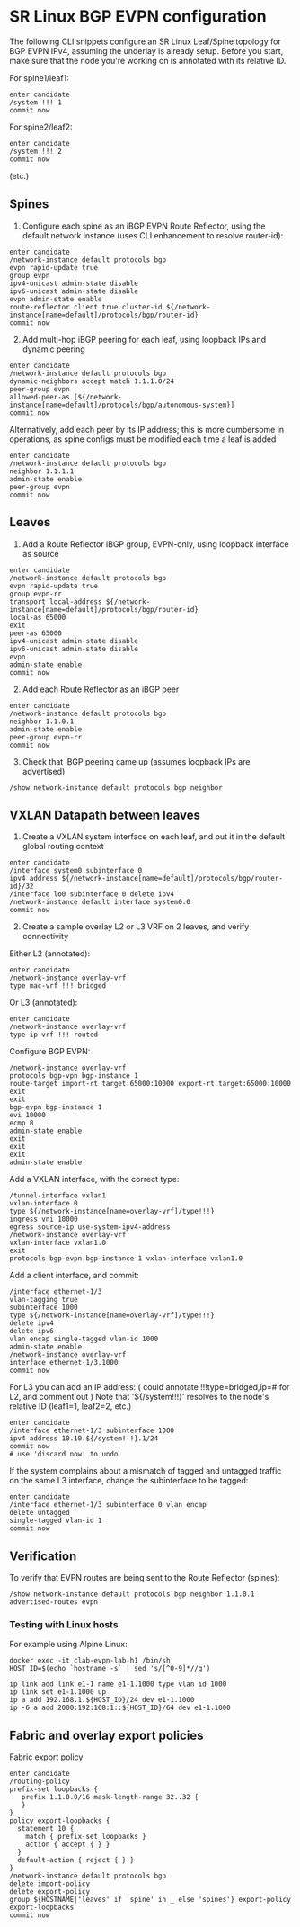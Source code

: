 # SR Linux BGP EVPN configuration

The following CLI snippets configure an SR Linux Leaf/Spine topology for BGP EVPN IPv4, assuming the underlay is already setup.
Before you start, make sure that the node you're working on is annotated with its relative ID.

For spine1/leaf1:
```
enter candidate
/system !!! 1
commit now
```
For spine2/leaf2:
```
enter candidate
/system !!! 2
commit now
```
(etc.)

## Spines

1. Configure each spine as an iBGP EVPN Route Reflector, using the default network instance (uses CLI enhancement to resolve router-id):
```
enter candidate
/network-instance default protocols bgp 
evpn rapid-update true
group evpn
ipv4-unicast admin-state disable
ipv6-unicast admin-state disable
evpn admin-state enable
route-reflector client true cluster-id ${/network-instance[name=default]/protocols/bgp/router-id}
commit now
```

2. Add multi-hop iBGP peering for each leaf, using loopback IPs and dynamic peering
```
enter candidate
/network-instance default protocols bgp
dynamic-neighbors accept match 1.1.1.0/24
peer-group evpn
allowed-peer-as [${/network-instance[name=default]/protocols/bgp/autonomous-system}]
commit now
```

Alternatively, add each peer by its IP address; this is more cumbersome in operations, as spine configs must be modified each time a leaf is added
```
enter candidate
/network-instance default protocols bgp
neighbor 1.1.1.1
admin-state enable
peer-group evpn
commit now
```

## Leaves

1. Add a Route Reflector iBGP group, EVPN-only, using loopback interface as source
```
enter candidate
/network-instance default protocols bgp
evpn rapid-update true
group evpn-rr
transport local-address ${/network-instance[name=default]/protocols/bgp/router-id}
local-as 65000
exit
peer-as 65000
ipv4-unicast admin-state disable
ipv6-unicast admin-state disable
evpn
admin-state enable
commit now
```

2. Add each Route Reflector as an iBGP peer
```
enter candidate
/network-instance default protocols bgp
neighbor 1.1.0.1
admin-state enable
peer-group evpn-rr
commit now
```

3. Check that iBGP peering came up (assumes loopback IPs are advertised)
```
/show network-instance default protocols bgp neighbor
```

## VXLAN Datapath between leaves

1. Create a VXLAN system interface on each leaf, and put it in the default global routing context
```
enter candidate
/interface system0 subinterface 0
ipv4 address ${/network-instance[name=default]/protocols/bgp/router-id}/32
/interface lo0 subinterface 0 delete ipv4
/network-instance default interface system0.0
commit now
```

2. Create a sample overlay L2 or L3 VRF on 2 leaves, and verify connectivity

Either L2 (annotated):
```
enter candidate
/network-instance overlay-vrf
type mac-vrf !!! bridged
```

Or L3 (annotated):
```
enter candidate
/network-instance overlay-vrf
type ip-vrf !!! routed
```

Configure BGP EVPN:
```
/network-instance overlay-vrf
protocols bgp-vpn bgp-instance 1 
route-target import-rt target:65000:10000 export-rt target:65000:10000
exit
exit
bgp-evpn bgp-instance 1
evi 10000
ecmp 8
admin-state enable
exit
exit
exit
admin-state enable
```

Add a VXLAN interface, with the correct type:
```
/tunnel-interface vxlan1
vxlan-interface 0
type ${/network-instance[name=overlay-vrf]/type!!!}
ingress vni 10000
egress source-ip use-system-ipv4-address
/network-instance overlay-vrf 
vxlan-interface vxlan1.0
exit
protocols bgp-evpn bgp-instance 1 vxlan-interface vxlan1.0
```

Add a client interface, and commit:
```
/interface ethernet-1/3
vlan-tagging true
subinterface 1000
type ${/network-instance[name=overlay-vrf]/type!!!}
delete ipv4
delete ipv6
vlan encap single-tagged vlan-id 1000
admin-state enable
/network-instance overlay-vrf
interface ethernet-1/3.1000
commit now
```

For L3 you can add an IP address: ( could annotate !!!type=bridged,ip=# for L2, and comment out )
Note that '${/system!!!}' resolves to the node's relative ID (leaf1=1, leaf2=2, etc.)
```
enter candidate
/interface ethernet-1/3 subinterface 1000
ipv4 address 10.10.${/system!!!}.1/24
commit now
# use 'discard now' to undo
```

If the system complains about a mismatch of tagged and untagged traffic on the same L3 interface, change the subinterface to be tagged:
```
enter candidate
/interface ethernet-1/3 subinterface 0 vlan encap 
delete untagged
single-tagged vlan-id 1
commit now
```
## Verification
To verify that EVPN routes are being sent to the Route Reflector (spines):
```
/show network-instance default protocols bgp neighbor 1.1.0.1 advertised-routes evpn
```

### Testing with Linux hosts
For example using Alpine Linux:
```
docker exec -it clab-evpn-lab-h1 /bin/sh
HOST_ID=$(echo `hostname -s` | sed 's/[^0-9]*//g')

ip link add link e1-1 name e1-1.1000 type vlan id 1000
ip link set e1-1.1000 up
ip a add 192.168.1.${HOST_ID}/24 dev e1-1.1000
ip -6 a add 2000:192:168:1::${HOST_ID}/64 dev e1-1.1000
```

## Fabric and overlay export policies

Fabric export policy
```
enter candidate
/routing-policy
prefix-set loopbacks {
   prefix 1.1.0.0/16 mask-length-range 32..32 {
   }
}
policy export-loopbacks {
  statement 10 {
    match { prefix-set loopbacks }
    action { accept { } }
  }
  default-action { reject { } }
}
/network-instance default protocols bgp
delete import-policy
delete export-policy
group ${HOSTNAME|'leaves' if 'spine' in _ else 'spines'} export-policy export-loopbacks
commit now
```
